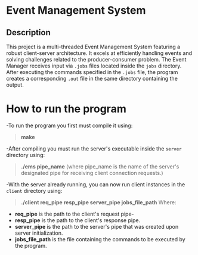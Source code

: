 # Event Management System

## Description
This project is a multi-threaded Event Management System featuring a robust client-server architecture. It excels at efficiently handling events and solving challenges related to the producer-consumer problem. 
The Event Manager receives input via `.jobs` files located inside the `jobs` directory. After executing the commands specified in the `.jobs` file, the program creates a corresponding `.out` file in the same directory containing the output.

# How to run the program

-To run the program you first must compile it using:
> **make**

-After compiling you must run the server's executable inside the `server` directory using:
> **./ems pipe_name** (where pipe_name is the name of the server's designated pipe for receiving client connection requests.)  

-With the server already running, you can now run client instances in the `client` directory using:
> **./client req_pipe resp_pipe server_pipe jobs_file_path**
Where:
- **req_pipe** is the path to the client's request pipe-
- **resp_pipe** is the path to the client's response pipe.
- **server_pipe** is the path to the server's pipe that was created upon server initialization.
- **jobs_file_path** is the file containing the commands to be executed by the program.
